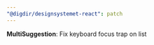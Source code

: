 ```yaml
---
"@digdir/designsystemet-react": patch
---
```


**MultiSuggestion**: Fix keyboard focus trap on list
